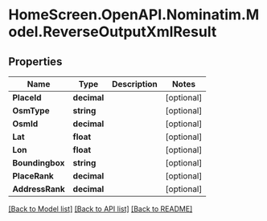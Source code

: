 # HomeScreen.OpenAPI.Nominatim.Model.ReverseOutputXmlResult

## Properties

Name | Type | Description | Notes
------------ | ------------- | ------------- | -------------
**PlaceId** | **decimal** |  | [optional] 
**OsmType** | **string** |  | [optional] 
**OsmId** | **decimal** |  | [optional] 
**Lat** | **float** |  | [optional] 
**Lon** | **float** |  | [optional] 
**Boundingbox** | **string** |  | [optional] 
**PlaceRank** | **decimal** |  | [optional] 
**AddressRank** | **decimal** |  | [optional] 

[[Back to Model list]](../README.md#documentation-for-models) [[Back to API list]](../README.md#documentation-for-api-endpoints) [[Back to README]](../README.md)

